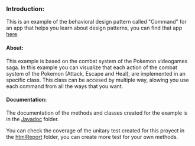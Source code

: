 ### Introduction:
This is an example of the behavioral design pattern called "Command" for an app that helps you learn about design patterns, you can find that app [here](https://github.com/JoseMartinez117/AppPatrones "here").

#### About: 
This example is based on the combat system of the Pokemon videogames saga. In this example you can visualize that each action of the combat system of the Pokemon (Attack, Escape and Heal), are implemented in an specific class. This class can be accesed by multiple way, alowing you use each command from all the ways that you want.

#### Documentation: 
The documentation of the methods and classes created for the example is in the [Javadoc](https://github.com/BloodSlayer-404/Command/tree/master/JavaDoc "Javadoc") folder. 

You can check the coverage of the unitary test created for this proyect in the [htmlReport](https://github.com/BloodSlayer-404/Command/tree/master/htmlReport "htmlReport") folder, you can create more test for your own methods.
